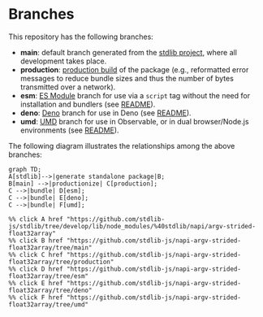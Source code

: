 <!--

@license Apache-2.0

Copyright (c) 2022 The Stdlib Authors.

Licensed under the Apache License, Version 2.0 (the "License");
you may not use this file except in compliance with the License.
You may obtain a copy of the License at

    http://www.apache.org/licenses/LICENSE-2.0

Unless required by applicable law or agreed to in writing, software
distributed under the License is distributed on an "AS IS" BASIS,
WITHOUT WARRANTIES OR CONDITIONS OF ANY KIND, either express or implied.
See the License for the specific language governing permissions and
limitations under the License.

-->

# Branches

This repository has the following branches:

-   **main**: default branch generated from the [stdlib project][stdlib-url], where all development takes place.
-   **production**: [production build][production-url] of the package (e.g., reformatted error messages to reduce bundle sizes and thus the number of bytes transmitted over a network).
-   **esm**: [ES Module][esm-url] branch for use via a `script` tag without the need for installation and bundlers (see [README][esm-readme]).
-   **deno**: [Deno][deno-url] branch for use in Deno (see [README][deno-readme]).
-   **umd**: [UMD][umd-url] branch for use in Observable, or in dual browser/Node.js environments (see [README][umd-readme]).

The following diagram illustrates the relationships among the above branches:

```mermaid
graph TD;
A[stdlib]-->|generate standalone package|B;
B[main] -->|productionize| C[production];
C -->|bundle| D[esm];
C -->|bundle| E[deno];
C -->|bundle| F[umd];

%% click A href "https://github.com/stdlib-js/stdlib/tree/develop/lib/node_modules/%40stdlib/napi/argv-strided-float32array"
%% click B href "https://github.com/stdlib-js/napi-argv-strided-float32array/tree/main"
%% click C href "https://github.com/stdlib-js/napi-argv-strided-float32array/tree/production"
%% click D href "https://github.com/stdlib-js/napi-argv-strided-float32array/tree/esm"
%% click E href "https://github.com/stdlib-js/napi-argv-strided-float32array/tree/deno"
%% click F href "https://github.com/stdlib-js/napi-argv-strided-float32array/tree/umd"
```

[stdlib-url]: https://github.com/stdlib-js/stdlib/tree/develop/lib/node_modules/%40stdlib/napi/argv-strided-float32array
[production-url]: https://github.com/stdlib-js/napi-argv-strided-float32array/tree/production
[deno-url]: https://github.com/stdlib-js/napi-argv-strided-float32array/tree/deno
[deno-readme]: https://github.com/stdlib-js/napi-argv-strided-float32array/blob/deno/README.md
[umd-url]: https://github.com/stdlib-js/napi-argv-strided-float32array/tree/umd
[umd-readme]: https://github.com/stdlib-js/napi-argv-strided-float32array/blob/umd/README.md
[esm-url]: https://github.com/stdlib-js/napi-argv-strided-float32array/tree/esm
[esm-readme]: https://github.com/stdlib-js/napi-argv-strided-float32array/blob/esm/README.md